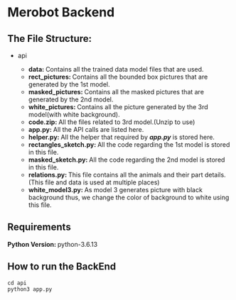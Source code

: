 # Merobot Backend

## The File Structure:
<ul>
    <li>api</li>
    <ul>
        <li><strong>data: </strong>Contains all the trained data model files that are used.</li>
        <li><strong>rect_pictures: </strong>Contains all the bounded box pictures that are generated by the 1st model.</li>
        <li><strong>masked_pictures: </strong>Contains all the masked pictures that are generated by the 2nd model.</li>
        <li><strong>white_pictures: </strong>Contains all the picture generated by the 3rd model(with white background).</li>
        <li><strong>code.zip: </strong>All the files related to 3rd model.(Unzip to use)</li>
        <li><strong>app.py: </strong>All the API calls are listed here.</li>
        <li><strong>helper.py: </strong>All the helper that required by <strong><em>app.py</em></strong> is stored here.</li>
        <li><strong>rectangles_sketch.py: </strong>All the code regarding the 1st model is stored in this file.</li>
        <li><strong>masked_sketch.py: </strong>All the code regarding the 2nd model is stored in this file.</li>
        <li><strong>relations.py: </strong>This file contains all the animals and their part details.(This file and data is used at multiple places)</li>
        <li><strong>white_model3.py: </strong>As model 3 generates picture with black background thus, we change the color of background to white using this file.</li>
    </ul>
</ul>

## Requirements
<strong>Python Version: </strong> python-3.6.13<br/>


## How to run the BackEnd
```
cd api
python3 app.py
```
